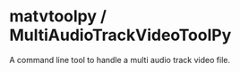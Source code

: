 # matvtoolpy / MultiAudioTrackVideoToolPy

A command line tool to handle a multi audio track video file.
